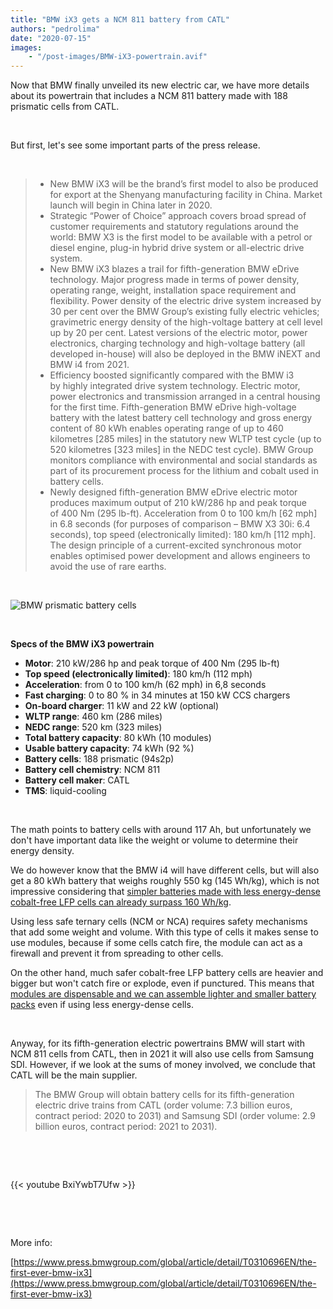 ```yaml
---
title: "BMW iX3 gets a NCM 811 battery from CATL"
authors: "pedrolima"
date: "2020-07-15"
images: 
    - "/post-images/BMW-iX3-powertrain.avif"
---
```


Now that BMW finally unveiled its new electric car, we have more details about its powertrain that includes a NCM 811 battery made with 188 prismatic cells from CATL.

 

But first, let's see some important parts of the press release.

 

> - New BMW iX3 will be the brand’s first model to also be produced for export at the Shenyang manufacturing facility in China. Market launch will begin in China later in 2020.
> - Strategic “Power of Choice” approach covers broad spread of customer requirements and statutory regulations around the world: BMW X3 is the first model to be available with a petrol or diesel engine, plug-in hybrid drive system or all-electric drive system.
> - New BMW iX3 blazes a trail for fifth-generation BMW eDrive technology. Major progress made in terms of power density, operating range, weight, installation space requirement and flexibility. Power density of the electric drive system increased by 30 per cent over the BMW Group’s existing fully electric vehicles; gravimetric energy density of the high-voltage battery at cell level up by 20 per cent. Latest versions of the electric motor, power electronics, charging technology and high-voltage battery (all developed in-house) will also be deployed in the BMW iNEXT and BMW i4 from 2021.
> - Efficiency boosted significantly compared with the BMW i3 by highly integrated drive system technology. Electric motor, power electronics and transmission arranged in a central housing for the first time. Fifth-generation BMW eDrive high-voltage battery with the latest battery cell technology and gross energy content of 80 kWh enables operating range of up to 460 kilometres \[285 miles\] in the statutory new WLTP test cycle (up to 520 kilometres \[323 miles\] in the NEDC test cycle). BMW Group monitors compliance with environmental and social standards as part of its procurement process for the lithium and cobalt used in battery cells.
> - Newly designed fifth-generation BMW eDrive electric motor produces maximum output of 210 kW/286 hp and peak torque of 400 Nm (295 lb-ft). Acceleration from 0 to 100 km/h \[62 mph\] in 6.8 seconds (for purposes of comparison – BMW X3 30i: 6.4 seconds), top speed (electronically limited): 180 km/h \[112 mph\]. The design principle of a current-excited synchronous motor enables optimised power development and allows engineers to avoid the use of rare earths.

 

![BMW prismatic battery cells](post-images/BMW-prismatic-battery-cells.avif)

 

**Specs of the BMW iX3 powertrain**

- **Motor**: 210 kW/286 hp and peak torque of 400 Nm (295 lb-ft)
- **Top speed (electronically limited)**: 180 km/h (112 mph)
- **Acceleration**: from 0 to 100 km/h (62 mph) in 6,8 seconds
- **Fast charging**: 0 to 80 % in 34 minutes at 150 kW CCS chargers
- **On-board charger**: 11 kW and 22 kW (optional)
- **WLTP range**: 460 km (286 miles)
- **NEDC range**: 520 km (323 miles)
- **Total battery capacity**: 80 kWh (10 modules)
- **Usable battery capacity**: 74 kWh (92 %)
- **Battery cells**: 188 prismatic (94s2p)
- **Battery cell chemistry**: NCM 811
- **Battery cell maker**: CATL
- **TMS**: liquid-cooling

 

The math points to battery cells with around 117 Ah, but unfortunately we don't have important data like the weight or volume to determine their energy density.

We do however know that the BMW i4 will have different cells, but will also get a 80 kWh battery that weighs roughly 550 kg (145 Wh/kg), which is not impressive considering that [simpler batteries made with less energy-dense cobalt-free LFP cells can already surpass 160 Wh/kg](/2020/06/21/most-energy-dense-cobalt-free-batteries/).

Using less safe ternary cells (NCM or NCA) requires safety mechanisms that add some weight and volume. With this type of cells it makes sense to use modules, because if some cells catch fire, the module can act as a firewall and prevent it from spreading to other cells.

On the other hand, much safer cobalt-free LFP battery cells are heavier and bigger but won't catch fire or explode, even if punctured. This means that [modules are dispensable and we can assemble lighter and smaller battery packs](/2020/04/12/simple-solution-for-safer-cheaper-more-energy-dense-batteries/) even if using less energy-dense cells.

 

Anyway, for its fifth-generation electric powertrains BMW will start with NCM 811 cells from CATL, then in 2021 it will also use cells from Samsung SDI. However, if we look at the sums of money involved, we conclude that CATL will be the main supplier.

> The BMW Group will obtain battery cells for its fifth-generation electric drive trains from CATL (order volume: 7.3 billion euros, contract period: 2020 to 2031) and Samsung SDI (order volume: 2.9 billion euros, contract period: 2021 to 2031).

 

 

{{< youtube BxiYwbT7Ufw >}}

 

 

More info:

[https://www.press.bmwgroup.com/global/article/detail/T0310696EN/the-first-ever-bmw-ix3](https://www.press.bmwgroup.com/global/article/detail/T0310696EN/the-first-ever-bmw-ix3)
